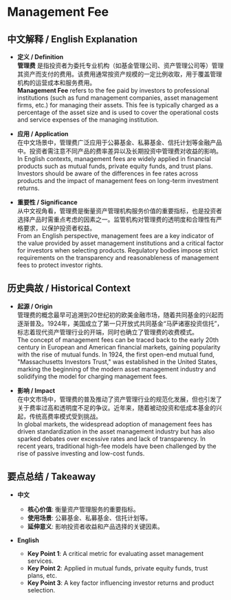 # Management Fee

## 中文解释 / English Explanation

* **定义 / Definition**  
  **管理费** 是指投资者为委托专业机构（如基金管理公司、资产管理公司等）管理其资产而支付的费用。该费用通常按资产规模的一定比例收取，用于覆盖管理机构的运营成本和服务费用。  
  **Management Fee** refers to the fee paid by investors to professional institutions (such as fund management companies, asset management firms, etc.) for managing their assets. This fee is typically charged as a percentage of the asset size and is used to cover the operational costs and service expenses of the managing institution.

* **应用 / Application**  
  在中文场景中，管理费广泛应用于公募基金、私募基金、信托计划等金融产品中。投资者需注意不同产品的费率差异以及长期投资中管理费对收益的影响。  
  In English contexts, management fees are widely applied in financial products such as mutual funds, private equity funds, and trust plans. Investors should be aware of the differences in fee rates across products and the impact of management fees on long-term investment returns.

* **重要性 / Significance**  
  从中文视角看，管理费是衡量资产管理机构服务价值的重要指标，也是投资者选择产品时需重点考虑的因素之一。监管机构对管理费的透明度和合理性有严格要求，以保护投资者权益。  
  From an English perspective, management fees are a key indicator of the value provided by asset management institutions and a critical factor for investors when selecting products. Regulatory bodies impose strict requirements on the transparency and reasonableness of management fees to protect investor rights.

## 历史典故 / Historical Context

* **起源 / Origin**  
  管理费的概念最早可追溯到20世纪初的欧美金融市场，随着共同基金的兴起而逐渐普及。1924年，美国成立了第一只开放式共同基金“马萨诸塞投资信托”，标志着现代资产管理行业的开端，同时也确立了管理费的收费模式。  
  The concept of management fees can be traced back to the early 20th century in European and American financial markets, gaining popularity with the rise of mutual funds. In 1924, the first open-end mutual fund, "Massachusetts Investors Trust," was established in the United States, marking the beginning of the modern asset management industry and solidifying the model for charging management fees.

* **影响 / Impact**  
  在中文市场中，管理费的普及推动了资产管理行业的规范化发展，但也引发了关于费率过高和透明度不足的争议。近年来，随着被动投资和低成本基金的兴起，传统高费率模式受到挑战。  
  In global markets, the widespread adoption of management fees has driven standardization in the asset management industry but has also sparked debates over excessive rates and lack of transparency. In recent years, traditional high-fee models have been challenged by the rise of passive investing and low-cost funds.

## 要点总结 / Takeaway

* **中文**  
  - **核心价值**: 衡量资产管理服务的重要指标。
  - **使用场景**: 公募基金、私募基金、信托计划等。
  - **延伸意义**: 影响投资者收益和产品选择的关键因素。

* **English**  
  - **Key Point 1**: A critical metric for evaluating asset management services.
  - **Key Point 2**: Applied in mutual funds, private equity funds, trust plans, etc.
  - **Key Point 3**: A key factor influencing investor returns and product selection.
